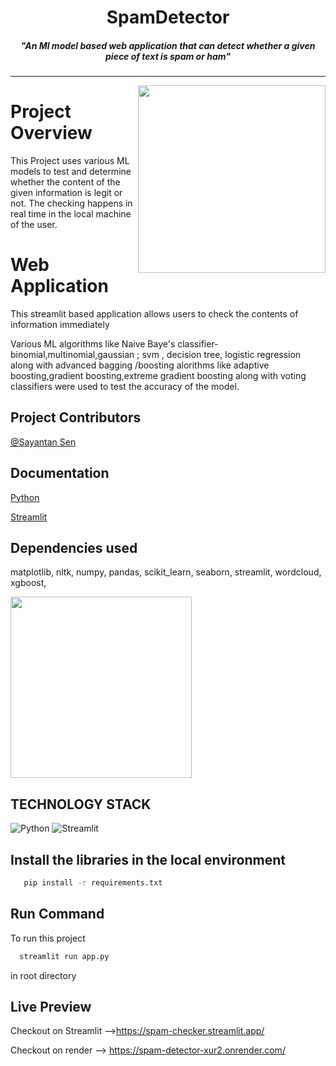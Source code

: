 <h1 align="center">SpamDetector</h1>
<h5 align="center">"An Ml model based web application that can detect whether a given piece of text is spam or ham"</h5>

<hr>

<img align="right" height="300px" src="https://miro.medium.com/v2/resize:fit:693/0*u_3GNniqZ6e7DSFK.png">

# Project Overview

This Project uses various ML models to test and determine whether the content of the given information is legit or not. The checking happens in real time in the local machine of the user.


# Web Application

This streamlit based application allows users to check the contents of information immediately

Various ML algorithms like Naive Baye's classifier- binomial,multinomial,gaussian ; svm , decision tree, logistic regression along with advanced bagging /boosting alorithms like adaptive boosting,gradient boosting,extreme gradient boosting along with voting classifiers were used to test the accuracy of the model.

<!--<img align="left" height="290px" src="https://cdni.iconscout.com/illustration/premium/thumb/stock-market-and-trading-education-7113777-5783443.png">-->

## Project Contributors

[@Sayantan Sen](https://github.com/Sayantan-Sen-2003)
 

## Documentation

[Python](https://docs.python.org/3/)

[Streamlit](https://docs.streamlit.io/)


## Dependencies used

matplotlib, 
nltk, 
numpy, 
pandas, 
scikit_learn, 
seaborn, 
streamlit, 
wordcloud, 
xgboost, 


<img  height="290px" src="https://encrypted-tbn0.gstatic.com/images?q=tbn:ANd9GcQZWjwM6kJMGH5UrbtfiqBNWMXBCLXk1J3Jww&s">

## TECHNOLOGY STACK



![Python](https://img.shields.io/badge/Python-black)
![Streamlit](https://img.shields.io/badge/streamlit-green)


## Install the libraries in the local environment

```bash
   pip install -r requirements.txt
  ```


## Run Command

To run this project 

```bash
  streamlit run app.py
```
in root directory


## Live Preview


Checkout on Streamlit -->https://spam-checker.streamlit.app/ 

Checkout on render --> https://spam-detector-xur2.onrender.com/










